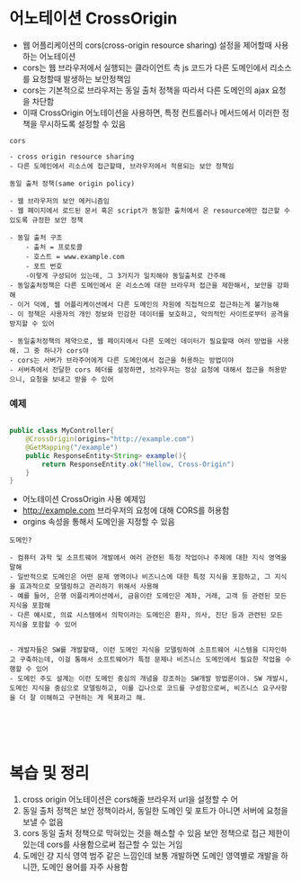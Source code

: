 # 어노테이션 CrossOrigin

- 웹 어플리케이션의 cors(cross-origin resource sharing) 설정을 제어할때 사용하는 어노테이션
- cors는 웹 브라우저에서 실행되는 클라이언트 측 js 코드가 다른 도메인에서 리소스를 요청할때 발생하는 보안정책임
- cors는 기본적으로 브라우저는 동일 출처 정책을 따라서 다른 도메인의 ajax 요청을 차단함
- 이때 CrossOrigin 어노테이션을 사용하면,
  특정 컨트롤러나 메서드에서 이러한 정책을 무시하도록 설정할 수 있음

```
cors

- cross origin resource sharing
- 다른 도메인에서 리소스에 접근할때, 브라우저에서 적용되는 보안 정책임
```

```
동일 출처 정책(same origin policy)

- 웹 브라우저의 보안 메커니즘임
- 웹 페이지에서 로드된 문서 혹은 script가 동일한 출처에서 온 resource에만 접근할 수 있도록 규정한 보안 정책

- 동일 출처 구조
    - 출처 = 프로토콜
    - 호스트 = www.example.com
    - 포트 번호
    -이렇게 구성되어 있는데, 그 3가지가 일치해야 동일출처로 간주해
- 동일출처정책은 다른 도메인에서 온 리소스에 대한 브라우저 접근을 제한해서, 보안을 강화해
- 이거 덕에, 웹 어플리케이션에서 다른 도메인의 자원에 직접적으로 접근하는게 불가능해
- 이 정책은 사용자의 개인 정보와 민감한 데이터를 보호하고, 악의적인 사이트로부터 공격을 방지할 수 있어

- 동일출처정책의 제약으로, 웹 페이지에서 다른 도메인 데이터가 필요할때 여러 방법을 사용해. 그 중 하나가 cors야
- cors는 서버가 브라주어에게 다른 도메인에서 접근을 허용하는 방법이야
- 서버측에서 전달한 cors 헤더를 설정하면, 브라우저는 정상 요청에 대해서 접근을 허용받으니, 요청을 보내고 받을 수 있어
```

### 예제
```java

public class MyController{
    @CrossOrigin(origins="http://example.com")
    @GetMapping("/example")
    public ResponseEntity<String> example(){
        return ResponseEntity.ok("Hellow, Cross-Origin")
    }
}
```
- 어노테이션 CrossOrigin 사용 예제임
- http://example.com 브라우저의 요청에 대해 CORS를 허용함
- orgins 속성을 통해서 도메인을 지정할 수 있음

```
도메인?

- 컴퓨터 과학 및 소프트웨어 개발에서 여러 관련된 특정 작업이나 주제에 대한 지식 영역을 말해
- 일반적으로 도메인은 어떤 문제 영역이나 비즈니스에 대한 특정 지식을 포함하고, 그 지식을 효과적으로 모델링하고 관리하기 위해서 사용해
- 예를 들어, 은행 어플리케이션에서, 금융이란 도메인은 계좌, 거래, 고객 등 관련된 모든 지식을 포함해
- 다른 예시로, 의료 시스템에서 의학이라는 도메인은 환자, 의사, 진단 등과 관련된 모든 지식을 포함할 수 있어


- 개발자들은 SW를 개발할때, 이런 도메인 지식을 모델링하여 소프트웨어 시스템을 디자인하고 구축하는데, 이걸 통해서 소프트웨어가 특정 문제나 비즈니스 도메인에서 필요한 작업을 수행할 수 있어
- 도메인 주도 설계는 이런 도메인 중심의 개념을 강조하는 SW개발 방법론이야. SW 개발시, 도메인 지식을 중심으로 모델링하고, 이를 깁나으로 코드를 구성함으로써, 비즈니스 요구사항을 더 잘 이해하고 구현하는 게 목표라고 해.
```

<br>
<br>
<br>


# 복습 및 정리
1. cross origin 어노테이션은 cors해줄 브라우저 url을 설정할 수 어
2. 동일 출처 정책은 보안 정책이라서, 동일한 도메인 및 포트가 아니면 서버에 요청을 보낼 수 없음
3. cors
동일 출처 정책으로 막혀있는 것을 해소할 수 있음
보안 정책으로 접근 제한이 있는데 cors를 사용함으로써
접근할 수 있는 거임
4. 도메인
걍 지식 영역 범주 같은 느낌인데
보통 개발하면 도메인 영역별로 개발을 하니깐, 도메인 용어를 자주 사용함